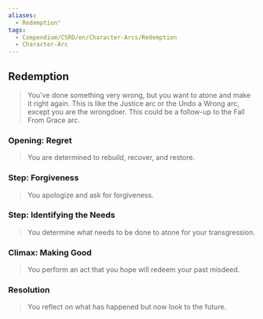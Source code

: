```yaml
---
aliases:
  - Redemption"
tags:
  - Compendium/CSRD/en/Character-Arcs/Redemption
  - Character-Arc
---
```

## Redemption  
>You’ve done something very wrong, but you want to atone and make it right again. This is like the Justice arc or the Undo a Wrong arc, except you are the wrongdoer. This could be a follow-up to the Fall From Grace arc.  
### Opening: Regret    
>You are determined to rebuild, recover, and restore.  
### Step: Forgiveness    
>You apologize and ask for forgiveness.  
### Step: Identifying the Needs    
>You determine what needs to be done to atone for your transgression.  
### Climax: Making Good    
>You perform an act that you hope will redeem your past misdeed.  
### Resolution    
>You reflect on what has happened but now look to the future.